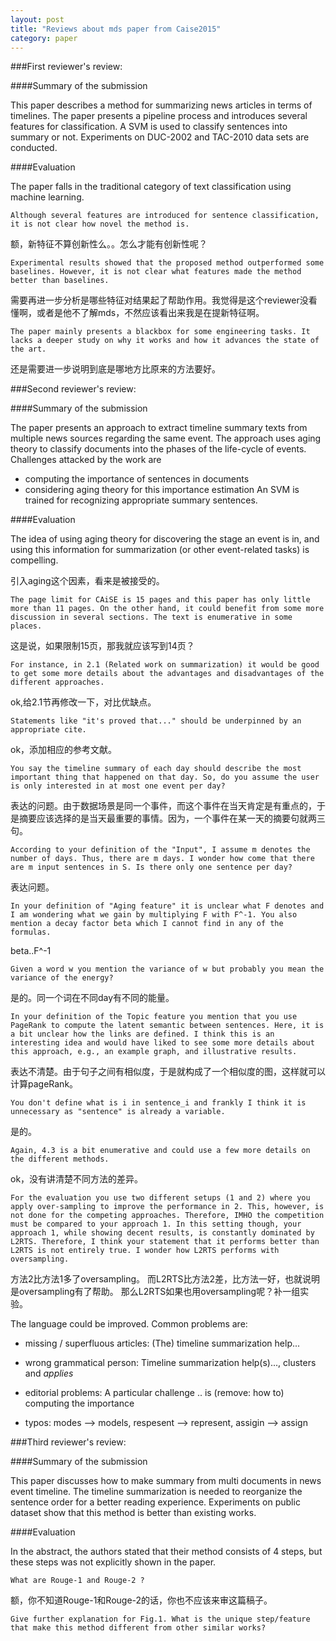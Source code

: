 ```yaml
---
layout: post
title: "Reviews about mds paper from Caise2015"
category: paper
---
```



###First reviewer's review:

####Summary of the submission

This paper describes a method for summarizing news articles in terms of timelines.
The paper presents a pipeline process and introduces several features for classification.
A SVM is used to classify sentences into summary or not. Experiments on DUC-2002 and TAC-2010 data sets are conducted.

####Evaluation 

The paper falls in the traditional category of text classification using machine learning. 
	
	Although several features are introduced for sentence classification, it is not clear how novel the method is.

额，新特征不算创新性么。。怎么才能有创新性呢？

	Experimental results showed that the proposed method outperformed some baselines. However, it is not clear what features made the method better than baselines.

需要再进一步分析是哪些特征对结果起了帮助作用。我觉得是这个reviewer没看懂啊，或者是他不了解mds，不然应该看出来我是在提新特征啊。

	The paper mainly presents a blackbox for some engineering tasks. It lacks a deeper study on why it works and how it advances the state of the art.

还是需要进一步说明到底是哪地方比原来的方法要好。


###Second reviewer's review:

####Summary of the submission

The paper presents an approach to extract timeline summary texts from multiple
news sources regarding the same event. The approach uses aging theory to
classify documents into the phases of the life-cycle of events.
Challenges attacked by the work are
* computing the importance of sentences in documents
* considering aging theory for this importance estimation
An SVM is trained for recognizing appropriate summary sentences.

####Evaluation

The idea of using aging theory for discovering the stage an event is in, and
using this information for summarization (or other event-related tasks) is
compelling.

引入aging这个因素，看来是被接受的。


	The page limit for CAiSE is 15 pages and this paper has only little more than 11 pages. On the other hand, it could benefit from some more discussion in several sections. The text is enumerative in some places. 
	
这是说，如果限制15页，那我就应该写到14页？

	For instance, in 2.1 (Related work on summarization) it would be good to get some more details about the advantages and disadvantages of the different approaches.

ok,给2.1节再修改一下，对比优缺点。

	Statements like "it's proved that..." should be underpinned by an appropriate cite.

ok，添加相应的参考文献。


	You say the timeline summary of each day should describe the most important thing that happened on that day. So, do you assume the user is only interested in at most one event per day?
	
表达的问题。由于数据场景是同一个事件，而这个事件在当天肯定是有重点的，于是摘要应该选择的是当天最重要的事情。因为，一个事件在某一天的摘要句就两三句。

	According to your definition of the "Input", I assume m denotes the number of days. Thus, there are m days. I wonder how come that there are m input sentences in S. Is there only one sentence per day?

表达问题。

	In your definition of "Aging feature" it is unclear what F denotes and I am wondering what we gain by multiplying F with F^-1. You also mention a decay factor beta which I cannot find in any of the formulas.
	
beta..F^-1

	Given a word w you mention the variance of w but probably you mean the variance of the energy?
	
是的。同一个词在不同day有不同的能量。

	In your definition of the Topic feature you mention that you use PageRank to compute the latent semantic between sentences. Here, it is a bit unclear how the links are defined. I think this is an interesting idea and would have liked to see some more details about this approach, e.g., an example graph, and illustrative results.
 
表达不清楚。由于句子之间有相似度，于是就构成了一个相似度的图，这样就可以计算pageRank。

 
	You don't define what is i in sentence_i and frankly I think it is unnecessary as "sentence" is already a variable.
	
是的。

	Again, 4.3 is a bit enumerative and could use a few more details on the different methods.
	
ok，没有讲清楚不同方法的差异。

	For the evaluation you use two different setups (1 and 2) where you apply over-sampling to improve the performance in 2. This, however, is not done for the competing approaches. Therefore, IMHO the competition must be compared to your approach 1. In this setting though, your approach 1, while showing decent results, is constantly dominated by L2RTS. Therefore, I think your statement that it performs better than L2RTS is not entirely true. I wonder how L2RTS performs with oversampling.

方法2比方法1多了oversampling。
而L2RTS比方法2差，比方法一好，也就说明是oversampling有了帮助。
那么L2RTS如果也用oversampling呢？补一组实验。



The language could be improved. Common problems are:

* missing / superfluous articles: (The) timeline summarization help...
* wrong grammatical person: Timeline summarization help(s)..., clusters and _applies_

* editorial problems: A particular challenge .. is (remove: how to) computing the importance
* typos: modes --> models, respesent --> represent, assigin --> assign



###Third reviewer's review:

####Summary of the submission

This paper discusses how to make summary from multi documents in news event timeline. The timeline summarization is needed to reorganize the sentence order
for a better reading experience. Experiments on public dataset show that this method is better than existing works.

####Evaluation

In the abstract, the authors stated that their method consists of 4 steps,
but these steps was not explicitly shown in the paper.

	What are Rouge-1 and Rouge-2 ?

额，你不知道Rouge-1和Rouge-2的话，你也不应该来审这篇稿子。

	Give further explanation for Fig.1. What is the unique step/feature that make this method different from other similar works?
	


